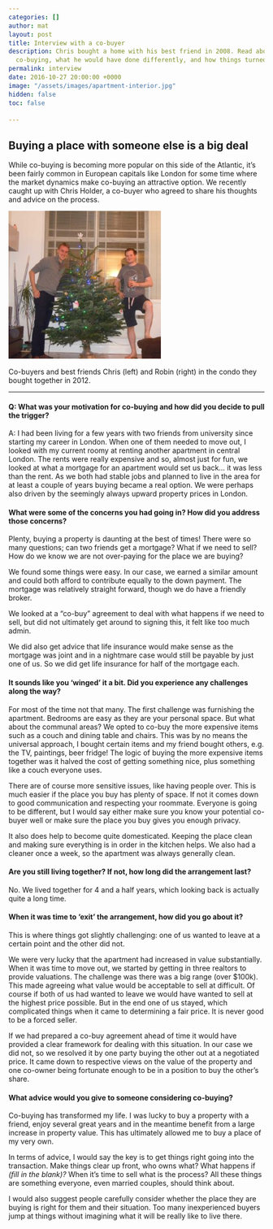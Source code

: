 ```yaml
---
categories: []
author: mat
layout: post
title: Interview with a co-buyer
description: Chris bought a home with his best friend in 2008. Read about his experience
  co-buying, what he would have done differently, and how things turned out.
permalink: interview
date: 2016-10-27 20:00:00 +0000
image: "/assets/images/apartment-interior.jpg"
hidden: false
toc: false

---
```

## Buying a place with someone else is a big deal

While co-buying is becoming more popular on this side of the Atlantic, it’s been fairly common in European capitals like London for some time where the market dynamics make co-buying an attractive option. We recently caught up with Chris Holder, a co-buyer who agreed to share his thoughts and advice on the process.

![](/assets/images/chrisandrobin2-300x291.jpg)

Co-buyers and best friends Chris (left) and Robin (right) in the condo they bought together in 2012.

***

#### Q: What was your motivation for co-buying and how did you decide to pull the trigger?

A: I had been living for a few years with two friends from university since starting my career in London. When one of them needed to move out, I looked with my current roomy at renting another apartment in central London. The rents were really expensive and so, almost just for fun, we looked at what a mortgage for an apartment would set us back… it was less than the rent. As we both had stable jobs and planned to live in the area for at least a couple of years buying became a real option. We were perhaps also driven by the seemingly always upward property prices in London.

#### What were some of the concerns you had going in? How did you address those concerns?

Plenty, buying a property is daunting at the best of times! There were so many questions; can two friends get a mortgage? What if we need to sell? How do we know we are not over-paying for the place we are buying?

We found some things were easy. In our case, we earned a similar amount and could both afford to contribute equally to the down payment. The mortgage was relatively straight forward, though we do have a friendly broker.

We looked at a “co-buy” agreement to deal with what happens if we need to sell, but did not ultimately get around to signing this, it felt like too much admin.

We did also get advice that life insurance would make sense as the mortgage was joint and in a nightmare case would still be payable by just one of us. So we did get life insurance for half of the mortgage each.

#### It sounds like you ‘winged’ it a bit. Did you experience any challenges along the way?

For most of the time not that many. The first challenge was furnishing the apartment. Bedrooms are easy as they are your personal space. But what about the communal areas? We opted to co-buy the more expensive items such as a couch and dining table and chairs. This was by no means the universal approach, I bought certain items and my friend bought others, e.g. the TV, paintings, beer fridge! The logic of buying the more expensive items together was it halved the cost of getting something nice, plus something like a couch everyone uses.

There are of course more sensitive issues, like having people over. This is much easier if the place you buy has plenty of space. If not it comes down to good communication and respecting your roommate. Everyone is going to be different, but I would say either make sure you know your potential co-buyer well or make sure the place you buy gives you enough privacy.

It also does help to become quite domesticated. Keeping the place clean and making sure everything is in order in the kitchen helps. We also had a cleaner once a week, so the apartment was always generally clean.

#### Are you still living together? If not, how long did the arrangement last?

No. We lived together for 4 and a half years, which looking back is actually quite a long time.

#### When it was time to ‘exit’ the arrangement, how did you go about it?

This is where things got slightly challenging: one of us wanted to leave at a certain point and the other did not.

We were very lucky that the apartment had increased in value substantially. When it was time to move out, we started by getting in three realtors to provide valuations. The challenge was there was a big range (over $100k). This made agreeing what value would be acceptable to sell at difficult. Of course if both of us had wanted to leave we would have wanted to sell at the highest price possible. But in the end one of us stayed, which complicated things when it came to determining a fair price. It is never good to be a forced seller.

If we had prepared a co-buy agreement ahead of time it would have provided a clear framework for dealing with this situation. In our case we did not, so we resolved it by one party buying the other out at a negotiated price. It came down to respective views on the value of the property and one co-owner being fortunate enough to be in a position to buy the other’s share.

#### What advice would you give to someone considering co-buying?

Co-buying has transformed my life. I was lucky to buy a property with a friend, enjoy several great years and in the meantime benefit from a large increase in property value. This has ultimately allowed me to buy a place of my very own.

In terms of advice, I would say the key is to get things right going into the transaction. Make things clear up front, who owns what? What happens if _(fill in the blank)?_ When it’s time to sell what is the process? All these things are something everyone, even married couples, should think about.

I would also suggest people carefully consider whether the place they are buying is right for them and their situation. Too many inexperienced buyers jump at things without imagining what it will be really like to live there.